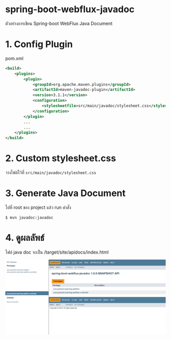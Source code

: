 # spring-boot-webflux-javadoc
ตัวอย่างการเขียน Spring-boot WebFlux Java Document 

# 1. Config Plugin

pom.xml 
``` xml
<build>
    <plugins>
        <plugin>
            <groupId>org.apache.maven.plugins</groupId>
            <artifactId>maven-javadoc-plugin</artifactId>
            <version>3.1.1</version>
            <configuration>
                <stylesheetfile>src/main/javadoc/stylesheet.css</stylesheetfile>
            </configuration>
        </plugin>
        ...
        ...
    </plugins>
</build>
```

# 2. Custom stylesheet.css 

วางไฟล์ไว้ที่ `src/main/javadoc/stylesheet.css`  

# 3. Generate Java Document 

ไปที่ root ของ project แล้ว run คำสั่ง  
```shell
$ mvn javadoc:javadoc 
```

# 4. ดูผลลัพธ์ 

ไฟล์ java doc จะเป็น /target/site/apidocs/index.html 

![javadoc.png](javadoc.png) 
